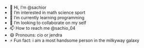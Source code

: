 - 👋 Hi, I’m @sachior
- 👀 I’m interested in math science sport
- 🌱 I’m currently learning programming
- 💞️ I’m looking to collaborate on my self
- 📫 How to reach me @sachio_04
- 😄 Pronouns: cio or jendra
- ⚡ Fun fact: i am a most handsome person in the milkyway galaxy

<!---
sachior/sachior is a ✨ special ✨ repository because its `README.md` (this file) appears on your GitHub profile.
You can click the Preview link to take a look at your changes.
--->
